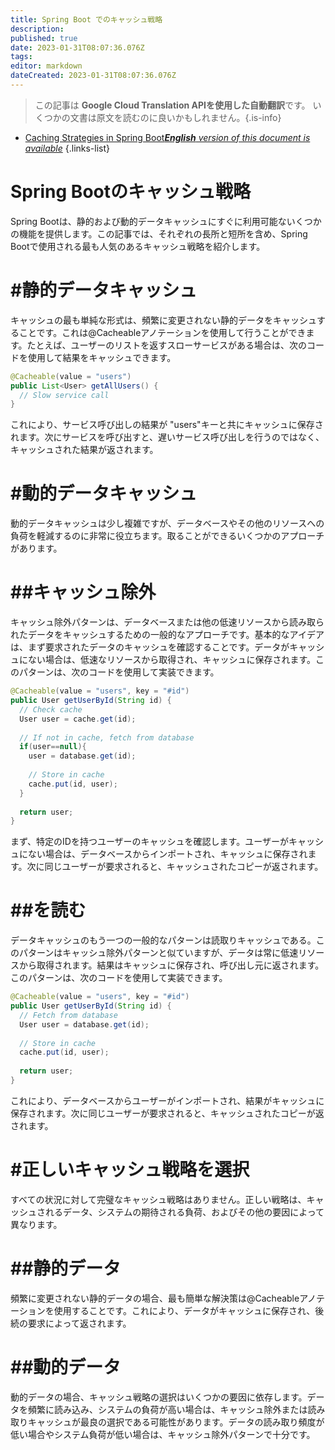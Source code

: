 ```yaml
---
title: Spring Boot でのキャッシュ戦略
description: 
published: true
date: 2023-01-31T08:07:36.076Z
tags: 
editor: markdown
dateCreated: 2023-01-31T08:07:36.076Z
---
```


> この記事は **Google Cloud Translation APIを使用した自動翻訳**です。
いくつかの文書は原文を読むのに良いかもしれません。{.is-info}
- [Caching Strategies in Spring Boot***English** version of this document is available*](/en/Knowledge-base/Spring-Boot/caching-strategies-in-spring-boot)
{.links-list}


# Spring Bootのキャッシュ戦略

Spring Bootは、静的および動的データキャッシュにすぐに利用可能ないくつかの機能を提供します。この記事では、それぞれの長所と短所を含め、Spring Bootで使用される最も人気のあるキャッシュ戦略を紹介します。

# #静的データキャッシュ

キャッシュの最も単純な形式は、頻繁に変更されない静的データをキャッシュすることです。これは@Cacheableアノテーションを使用して行うことができます。たとえば、ユーザーのリストを返すスローサービスがある場合は、次のコードを使用して結果をキャッシュできます。

```java
@Cacheable(value = "users")
public List<User> getAllUsers() {
  // Slow service call
}
```

これにより、サービス呼び出しの結果が "users"キーと共にキャッシュに保存されます。次にサービスを呼び出すと、遅いサービス呼び出しを行うのではなく、キャッシュされた結果が返されます。

# #動的データキャッシュ

動的データキャッシュは少し複雑ですが、データベースやその他のリソースへの負荷を軽減するのに非常に役立ちます。取ることができるいくつかのアプローチがあります。

# ##キャッシュ除外

キャッシュ除外パターンは、データベースまたは他の低速リソースから読み取られたデータをキャッシュするための一般的なアプローチです。基本的なアイデアは、まず要求されたデータのキャッシュを確認することです。データがキャッシュにない場合は、低速なリソースから取得され、キャッシュに保存されます。このパターンは、次のコードを使用して実装できます。

```java
@Cacheable(value = "users", key = "#id")
public User getUserById(String id) {
  // Check cache
  User user = cache.get(id);
  
  // If not in cache, fetch from database
  if(user==null){
    user = database.get(id);
    
    // Store in cache
    cache.put(id, user);
  }
  
  return user;
}
```

まず、特定のIDを持つユーザーのキャッシュを確認します。ユーザーがキャッシュにない場合は、データベースからインポートされ、キャッシュに保存されます。次に同じユーザーが要求されると、キャッシュされたコピーが返されます。

# ##を読む

データキャッシュのもう一つの一般的なパターンは読取りキャッシュである。このパターンはキャッシュ除外パターンと似ていますが、データは常に低速リソースから取得されます。結果はキャッシュに保存され、呼び出し元に返されます。このパターンは、次のコードを使用して実装できます。

```java
@Cacheable(value = "users", key = "#id")
public User getUserById(String id) {
  // Fetch from database
  User user = database.get(id);
  
  // Store in cache
  cache.put(id, user);
  
  return user;
}
```

これにより、データベースからユーザーがインポートされ、結果がキャッシュに保存されます。次に同じユーザーが要求されると、キャッシュされたコピーが返されます。

# #正しいキャッシュ戦略を選択

すべての状況に対して完璧なキャッシュ戦略はありません。正しい戦略は、キャッシュされるデータ、システムの期待される負荷、およびその他の要因によって異なります。

# ##静的データ

頻繁に変更されない静的データの場合、最も簡単な解決策は@Cacheableアノテーションを使用することです。これにより、データがキャッシュに保存され、後続の要求によって返されます。

# ##動的データ

動的データの場合、キャッシュ戦略の選択はいくつかの要因に依存します。データを頻繁に読み込み、システムの負荷が高い場合は、キャッシュ除外または読み取りキャッシュが最良の選択である可能性があります。データの読み取り頻度が低い場合やシステム負荷が低い場合は、キャッシュ除外パターンで十分です。